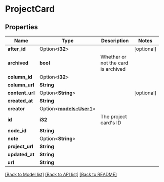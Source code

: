 # ProjectCard

## Properties

Name | Type | Description | Notes
------------ | ------------- | ------------- | -------------
**after_id** | Option<**i32**> |  | [optional]
**archived** | **bool** | Whether or not the card is archived | 
**column_id** | Option<**i32**> |  | 
**column_url** | **String** |  | 
**content_url** | Option<**String**> |  | [optional]
**created_at** | **String** |  | 
**creator** | Option<[**models::User1**](User_1.md)> |  | 
**id** | **i32** | The project card's ID | 
**node_id** | **String** |  | 
**note** | Option<**String**> |  | 
**project_url** | **String** |  | 
**updated_at** | **String** |  | 
**url** | **String** |  | 

[[Back to Model list]](../README.md#documentation-for-models) [[Back to API list]](../README.md#documentation-for-api-endpoints) [[Back to README]](../README.md)


